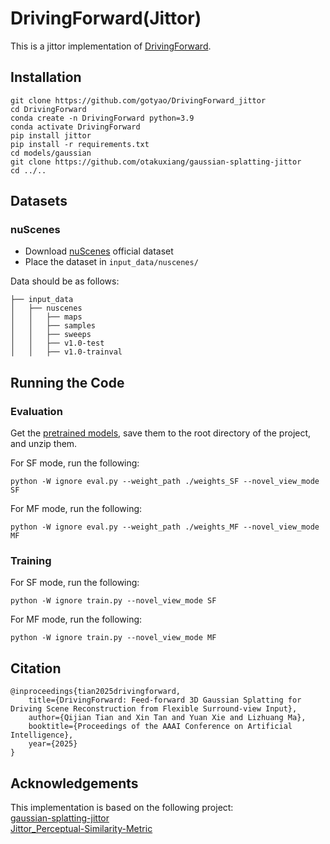 # DrivingForward(Jittor)
This is a jittor implementation of [DrivingForward](https://github.com/fangzhou2000/DrivingForward). 

## Installation
```
git clone https://github.com/gotyao/DrivingForward_jittor
cd DrivingForward
conda create -n DrivingForward python=3.9
conda activate DrivingForward
pip install jittor
pip install -r requirements.txt
cd models/gaussian
git clone https://github.com/otakuxiang/gaussian-splatting-jittor
cd ../..
```

## Datasets

### nuScenes 
* Download [nuScenes](https://www.nuscenes.org/nuscenes) official dataset
* Place the dataset in `input_data/nuscenes/`

Data should be as follows:
```
├── input_data
│   ├── nuscenes
│   │   ├── maps
│   │   ├── samples
│   │   ├── sweeps
│   │   ├── v1.0-test
│   │   ├── v1.0-trainval
```

## Running the Code

### Evaluation

Get the [pretrained models](https://drive.google.com/file/d/1zT7FzUihjax1S5v_iuWJqc70DON76U1v/view?usp=sharing), save them to the root directory of the project, and unzip them.

For SF mode, run the following:
```
python -W ignore eval.py --weight_path ./weights_SF --novel_view_mode SF
```

For MF mode, run the following:
```
python -W ignore eval.py --weight_path ./weights_MF --novel_view_mode MF
```

### Training

For SF mode, run the following:
```
python -W ignore train.py --novel_view_mode SF
```

For MF mode, run the following:
```
python -W ignore train.py --novel_view_mode MF
```

## Citation
```
@inproceedings{tian2025drivingforward,
    title={DrivingForward: Feed-forward 3D Gaussian Splatting for Driving Scene Reconstruction from Flexible Surround-view Input}, 
    author={Qijian Tian and Xin Tan and Yuan Xie and Lizhuang Ma},
    booktitle={Proceedings of the AAAI Conference on Artificial Intelligence},
    year={2025}
}
```

## Acknowledgements
This implementation is based on the following project:  
[gaussian-splatting-jittor](https://github.com/otakuxiang/gaussian-splatting-jittor)  
[Jittor_Perceptual-Similarity-Metric](https://github.com/ty625911724/Jittor_Perceptual-Similarity-Metric)  
